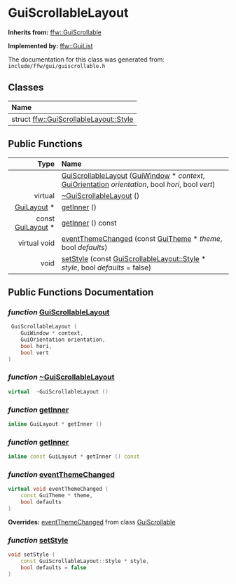 GuiScrollableLayout
===================================


**Inherits from:** [ffw::GuiScrollable](ffw_GuiScrollable.html)

**Implemented by:** [ffw::GuiList](ffw_GuiList.html)

The documentation for this class was generated from: `include/ffw/gui/guiscrollable.h`



## Classes

| Name |
|:-----|
| struct [ffw::GuiScrollableLayout::Style](ffw_GuiScrollableLayout_Style.html) |


## Public Functions

| Type | Name |
| -------: | :------- |
|   | [GuiScrollableLayout](#ccbe1450) ([GuiWindow](ffw_GuiWindow.html) * _context_, [GuiOrientation](ffw.html#32795b74) _orientation_, bool _hori_, bool _vert_)  |
|  virtual  | [~GuiScrollableLayout](#676cde1d) ()  |
|  [GuiLayout](ffw_GuiLayout.html) * | [getInner](#79b46f8e) ()  |
|  const [GuiLayout](ffw_GuiLayout.html) * | [getInner](#b0f84706) () const  |
|  virtual void | [eventThemeChanged](#d8849fc4) (const [GuiTheme](ffw_GuiTheme.html) * _theme_, bool _defaults_)  |
|  void | [setStyle](#69780acf) (const [GuiScrollableLayout::Style](ffw_GuiScrollableLayout_Style.html) * _style_, bool _defaults_ = false)  |


## Public Functions Documentation

### _function_ <a id="ccbe1450" href="#ccbe1450">GuiScrollableLayout</a>

```cpp
 GuiScrollableLayout (
    GuiWindow * context,
    GuiOrientation orientation,
    bool hori,
    bool vert
) 
```



### _function_ <a id="676cde1d" href="#676cde1d">~GuiScrollableLayout</a>

```cpp
virtual  ~GuiScrollableLayout () 
```



### _function_ <a id="79b46f8e" href="#79b46f8e">getInner</a>

```cpp
inline GuiLayout * getInner () 
```



### _function_ <a id="b0f84706" href="#b0f84706">getInner</a>

```cpp
inline const GuiLayout * getInner () const 
```



### _function_ <a id="d8849fc4" href="#d8849fc4">eventThemeChanged</a>

```cpp
virtual void eventThemeChanged (
    const GuiTheme * theme,
    bool defaults
) 
```



**Overrides:** [eventThemeChanged](/doxygen/ffw_GuiScrollable.md#d5c03d3f) from class [GuiScrollable](/doxygen/ffw_GuiScrollable.md)

### _function_ <a id="69780acf" href="#69780acf">setStyle</a>

```cpp
void setStyle (
    const GuiScrollableLayout::Style * style,
    bool defaults = false
) 
```





